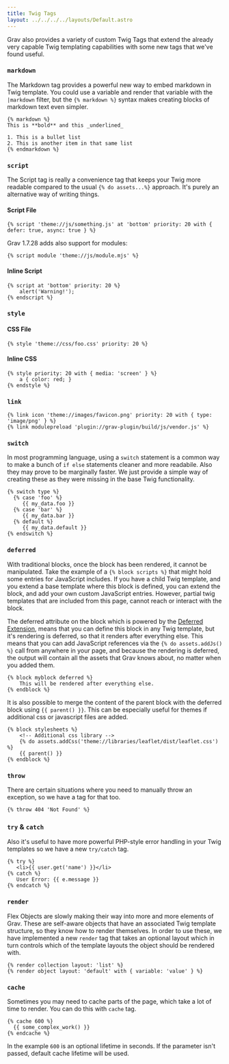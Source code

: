 ```yaml
---
title: Twig Tags
layout: ../../../../layouts/Default.astro
---
```


Grav also provides a variety of custom Twig Tags that extend the already very capable Twig templating capabilities with some new tags that we've found useful.

### `markdown`

The Markdown tag provides a powerful new way to embed markdown in Twig template.  You could use a variable and render that variable with the `|markdown` filter, but the `{% markdown %}` syntax makes creating blocks of markdown text even simpler.

```twig
{% markdown %}
This is **bold** and this _underlined_

1. This is a bullet list
2. This is another item in that same list
{% endmarkdown %}
```
### `script`

The Script tag is really a convenience tag that keeps your Twig more readable compared to the usual `{% do assets...%}` approach.  It's purely an alternative way of writing things.

#### Script File

```twig
{% script 'theme://js/something.js' at 'bottom' priority: 20 with { defer: true, async: true } %}
```

Grav 1.7.28 adds also support for modules:

```twig
{% script module 'theme://js/module.mjs' %}
```


#### Inline Script

```twig
{% script at 'bottom' priority: 20 %}
    alert('Warning!');
{% endscript %}
```

### `style`

#### CSS File

```twig
{% style 'theme://css/foo.css' priority: 20 %}
```

#### Inline CSS

```twig
{% style priority: 20 with { media: 'screen' } %}
    a { color: red; }
{% endstyle %}
```

### `link`

```twig
{% link icon 'theme://images/favicon.png' priority: 20 with { type: 'image/png' } %}
{% link modulepreload 'plugin://grav-plugin/build/js/vendor.js' %}
```

### `switch`

In most programming language, using a `switch` statement is a common way to make a bunch of `if else` statements cleaner and more readabile.  Also they may prove to be marginally faster.  We just provide a simple way of creating these as they were missing in the base Twig functionality.

```twig
{% switch type %}
  {% case 'foo' %}
     {{ my_data.foo }}
  {% case 'bar' %}
     {{ my_data.bar }}
  {% default %}
     {{ my_data.default }}
{% endswitch %}
```

### `deferred`

With traditional blocks, once the block has been rendered, it cannot be manipulated.  Take the example of a `{% block scripts %}` that might hold some entries for JavaScript includes.  If you have a child Twig template, and you extend a base template where this block is defined, you can extend the block, and add your own custom JavaScript entries.  However, partial twig templates that are included from this page, cannot reach or interact with the block.

The deferred attribute on the block which is powered by the [Deferred Extension](https://github.com/rybakit/twig-deferred-extension), means that you can define this block in any Twig template, but it's rendering is deferred, so that it renders after everything else.  This means that you can add JavaScript references via the `{% do assets.addJs() %}` call from anywhere in your page, and because the rendering is deferred, the output will contain all the assets that Grav knows about, no matter when you added them.

```twig
{% block myblock deferred %}
    This will be rendered after everything else.
{% endblock %}
```

It is also possible to merge the content of the parent block with the deferred block using `{{ parent() }}`. This can be especially useful for themes if additional css or javascript files are added.

```twig
{% block stylesheets %}
    <!-- Additional css library -->
    {% do assets.addCss('theme://libraries/leaflet/dist/leaflet.css') %}
    {{ parent() }}
{% endblock %}
```

### `throw`

There are certain situations where you need to manually throw an exception, so we have a tag for that too.

```twig
{% throw 404 'Not Found' %}
```

### `try` & `catch`

Also it's useful to have more powerful PHP-style error handling in your Twig templates so we have a new `try/catch` tag.

```twig
{% try %}
   <li>{{ user.get('name') }}</li>
{% catch %}
   User Error: {{ e.message }}
{% endcatch %}
```

### `render`

Flex Objects are slowly making their way into more and more elements of Grav.  These are self-aware objects that have an associated Twig template structure, so they know how to render themselves.  In order to use these, we have implemented a new `render` tag that takes an optional layout which in turn controls which of the template layouts the object should be rendered with.

```twig
{% render collection layout: 'list' %}
{% render object layout: 'default' with { variable: 'value' } %}
```

### `cache`

Sometimes you may need to cache parts of the page, which take a lot of time to render. You can do this with `cache` tag.

```twig
{% cache 600 %}
  {{ some_complex_work() }}
{% endcache %}
```

In the example `600` is an optional lifetime in seconds. If the parameter isn't passed, default cache lifetime will be used.

